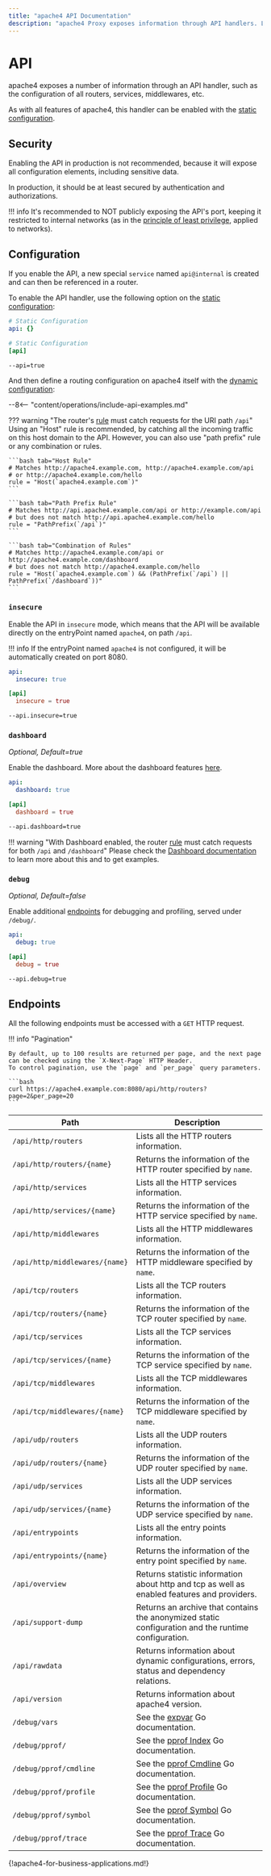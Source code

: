 ```yaml
---
title: "apache4 API Documentation"
description: "apache4 Proxy exposes information through API handlers. Learn about the security, configuration, and endpoints of APIs. Read the technical documentation."
---
```


# API

apache4 exposes a number of information through an API handler, such as the configuration of all routers, services, middlewares, etc.

As with all features of apache4, this handler can be enabled with the [static configuration](../getting-started/configuration-overview.md#the-static-configuration).

## Security

Enabling the API in production is not recommended, because it will expose all configuration elements,
including sensitive data.

In production, it should be at least secured by authentication and authorizations.

!!! info
    It's recommended to NOT publicly exposing the API's port, keeping it restricted to internal networks
    (as in the [principle of least privilege](https://en.wikipedia.org/wiki/Principle_of_least_privilege), applied to networks).

## Configuration

If you enable the API, a new special `service` named `api@internal` is created and can then be referenced in a router.

To enable the API handler, use the following option on the
[static configuration](../getting-started/configuration-overview.md#the-static-configuration):

```yaml tab="File (YAML)"
# Static Configuration
api: {}
```

```toml tab="File (TOML)"
# Static Configuration
[api]
```

```bash tab="CLI"
--api=true
```

And then define a routing configuration on apache4 itself with the
[dynamic configuration](../getting-started/configuration-overview.md#the-dynamic-configuration):

--8<-- "content/operations/include-api-examples.md"

??? warning "The router's [rule](../../routing/routers/#rule) must catch requests for the URI path `/api`"
    Using an "Host" rule is recommended, by catching all the incoming traffic on this host domain to the API.
    However, you can also use "path prefix" rule or any combination or rules.

    ```bash tab="Host Rule"
    # Matches http://apache4.example.com, http://apache4.example.com/api
    # or http://apache4.example.com/hello
    rule = "Host(`apache4.example.com`)"
    ```

    ```bash tab="Path Prefix Rule"
    # Matches http://api.apache4.example.com/api or http://example.com/api
    # but does not match http://api.apache4.example.com/hello
    rule = "PathPrefix(`/api`)"
    ```

    ```bash tab="Combination of Rules"
    # Matches http://apache4.example.com/api or http://apache4.example.com/dashboard
    # but does not match http://apache4.example.com/hello
    rule = "Host(`apache4.example.com`) && (PathPrefix(`/api`) || PathPrefix(`/dashboard`))"
    ```

### `insecure`

Enable the API in `insecure` mode, which means that the API will be available directly on the entryPoint named `apache4`, on path `/api`.

!!! info
    If the entryPoint named `apache4` is not configured, it will be automatically created on port 8080.

```yaml tab="File (YAML)"
api:
  insecure: true
```

```toml tab="File (TOML)"
[api]
  insecure = true
```

```bash tab="CLI"
--api.insecure=true
```

### `dashboard`

_Optional, Default=true_

Enable the dashboard. More about the dashboard features [here](./dashboard.md).

```yaml tab="File (YAML)"
api:
  dashboard: true
```

```toml tab="File (TOML)"
[api]
  dashboard = true
```

```bash tab="CLI"
--api.dashboard=true
```

!!! warning "With Dashboard enabled, the router [rule](../../routing/routers#rule) must catch requests for both `/api` and `/dashboard`"
    Please check the [Dashboard documentation](./dashboard.md#dashboard-router-rule) to learn more about this and to get examples.

### `debug`

_Optional, Default=false_

Enable additional [endpoints](./api.md#endpoints) for debugging and profiling, served under `/debug/`.

```yaml tab="File (YAML)"
api:
  debug: true
```

```toml tab="File (TOML)"
[api]
  debug = true
```

```bash tab="CLI"
--api.debug=true
```

## Endpoints

All the following endpoints must be accessed with a `GET` HTTP request.

!!! info "Pagination"

    By default, up to 100 results are returned per page, and the next page can be checked using the `X-Next-Page` HTTP Header. 
    To control pagination, use the `page` and `per_page` query parameters.

    ```bash
    curl https://apache4.example.com:8080/api/http/routers?page=2&per_page=20
    ```

| Path                           | Description                                                                                         |
|--------------------------------|-----------------------------------------------------------------------------------------------------|
| `/api/http/routers`            | Lists all the HTTP routers information.                                                             |
| `/api/http/routers/{name}`     | Returns the information of the HTTP router specified by `name`.                                     |
| `/api/http/services`           | Lists all the HTTP services information.                                                            |
| `/api/http/services/{name}`    | Returns the information of the HTTP service specified by `name`.                                    |
| `/api/http/middlewares`        | Lists all the HTTP middlewares information.                                                         |
| `/api/http/middlewares/{name}` | Returns the information of the HTTP middleware specified by `name`.                                 |
| `/api/tcp/routers`             | Lists all the TCP routers information.                                                              |
| `/api/tcp/routers/{name}`      | Returns the information of the TCP router specified by `name`.                                      |
| `/api/tcp/services`            | Lists all the TCP services information.                                                             |
| `/api/tcp/services/{name}`     | Returns the information of the TCP service specified by `name`.                                     |
| `/api/tcp/middlewares`         | Lists all the TCP middlewares information.                                                          |
| `/api/tcp/middlewares/{name}`  | Returns the information of the TCP middleware specified by `name`.                                  |
| `/api/udp/routers`             | Lists all the UDP routers information.                                                              |
| `/api/udp/routers/{name}`      | Returns the information of the UDP router specified by `name`.                                      |
| `/api/udp/services`            | Lists all the UDP services information.                                                             |
| `/api/udp/services/{name}`     | Returns the information of the UDP service specified by `name`.                                     |
| `/api/entrypoints`             | Lists all the entry points information.                                                             |
| `/api/entrypoints/{name}`      | Returns the information of the entry point specified by `name`.                                     |
| `/api/overview`                | Returns statistic information about http and tcp as well as enabled features and providers.         |
| `/api/support-dump`            | Returns an archive that contains the anonymized static configuration and the runtime configuration. |
| `/api/rawdata`                 | Returns information about dynamic configurations, errors, status and dependency relations.          |
| `/api/version`                 | Returns information about apache4 version.                                                          |
| `/debug/vars`                  | See the [expvar](https://golang.org/pkg/expvar/) Go documentation.                                  |
| `/debug/pprof/`                | See the [pprof Index](https://golang.org/pkg/net/http/pprof/#Index) Go documentation.               |
| `/debug/pprof/cmdline`         | See the [pprof Cmdline](https://golang.org/pkg/net/http/pprof/#Cmdline) Go documentation.           |
| `/debug/pprof/profile`         | See the [pprof Profile](https://golang.org/pkg/net/http/pprof/#Profile) Go documentation.           |
| `/debug/pprof/symbol`          | See the [pprof Symbol](https://golang.org/pkg/net/http/pprof/#Symbol) Go documentation.             |
| `/debug/pprof/trace`           | See the [pprof Trace](https://golang.org/pkg/net/http/pprof/#Trace) Go documentation.               |

{!apache4-for-business-applications.md!}
